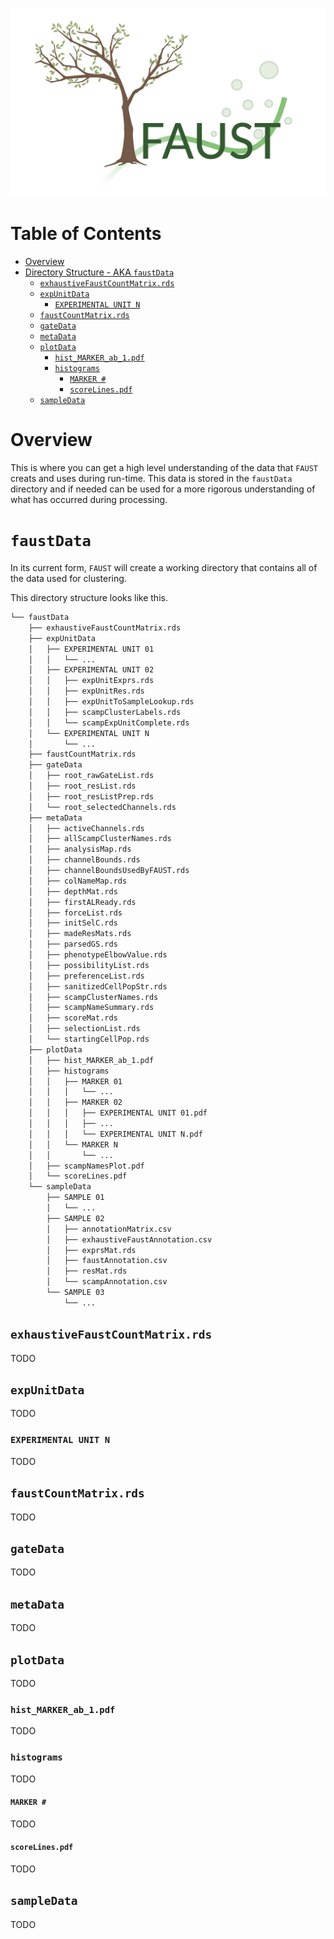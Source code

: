 ![faust_logo](images/logos/faust_logo.png)

# Table of Contents

<!-- START doctoc generated TOC please keep comment here to allow auto update -->
<!-- DON'T EDIT THIS SECTION, INSTEAD RE-RUN doctoc TO UPDATE -->

-   [Overview](#overview)
-   [Directory Structure - AKA `faustData`](#directory-structure---aka-faustdata)
    -   [`exhaustiveFaustCountMatrix.rds`](#exhaustivefaustcountmatrixrds)
    -   [`expUnitData`](#expunitdata)
        -   [`EXPERIMENTAL UNIT N`](#experimental-unit-n)
    -   [`faustCountMatrix.rds`](#faustcountmatrixrds)
    -   [`gateData`](#gatedata)
    -   [`metaData`](#metadata)
    -   [`plotData`](#plotdata)
        -   [`hist_MARKER_ab_1.pdf`](#hist_marker_ab_1pdf)
        -   [`histograms`](#histograms)
            -   [`MARKER #`](#marker-)
            -   [`scoreLines.pdf`](#scorelinespdf)
    -   [`sampleData`](#sampledata)

<!-- END doctoc generated TOC please keep comment here to allow auto update -->

# Overview

This is where you can get a high level understanding of the data that `FAUST` creats and uses during run-time. This data is stored in the `faustData` directory and if needed can be used for a more rigorous understanding of what has occurred during processing.

# `faustData`

In its current form, `FAUST` will create a working directory that contains all of the data used for clustering.

This directory structure looks like this.

```bash
└── faustData
    ├── exhaustiveFaustCountMatrix.rds
    ├── expUnitData
    │   ├── EXPERIMENTAL UNIT 01
    │   │   └── ...
    │   ├── EXPERIMENTAL UNIT 02
    │   │   ├── expUnitExprs.rds
    │   │   ├── expUnitRes.rds
    │   │   ├── expUnitToSampleLookup.rds
    │   │   ├── scampClusterLabels.rds
    │   │   └── scampExpUnitComplete.rds
    │   └── EXPERIMENTAL UNIT N
    │       └── ...
    ├── faustCountMatrix.rds
    ├── gateData
    │   ├── root_rawGateList.rds
    │   ├── root_resList.rds
    │   ├── root_resListPrep.rds
    │   └── root_selectedChannels.rds
    ├── metaData
    │   ├── activeChannels.rds
    │   ├── allScampClusterNames.rds
    │   ├── analysisMap.rds
    │   ├── channelBounds.rds
    │   ├── channelBoundsUsedByFAUST.rds
    │   ├── colNameMap.rds
    │   ├── depthMat.rds
    │   ├── firstALReady.rds
    │   ├── forceList.rds
    │   ├── initSelC.rds
    │   ├── madeResMats.rds
    │   ├── parsedGS.rds
    │   ├── phenotypeElbowValue.rds
    │   ├── possibilityList.rds
    │   ├── preferenceList.rds
    │   ├── sanitizedCellPopStr.rds
    │   ├── scampClusterNames.rds
    │   ├── scampNameSummary.rds
    │   ├── scoreMat.rds
    │   ├── selectionList.rds
    │   └── startingCellPop.rds
    ├── plotData
    │   ├── hist_MARKER_ab_1.pdf
    │   ├── histograms
    │   │   ├── MARKER 01
    │   │   │   └── ...
    │   │   ├── MARKER 02
    │   │   │   ├── EXPERIMENTAL UNIT 01.pdf
    │   │   │   ├── ...
    │   │   │   └── EXPERIMENTAL UNIT N.pdf
    │   │   └── MARKER N
    │   │       └── ...
    │   ├── scampNamesPlot.pdf
    │   └── scoreLines.pdf
    └── sampleData
        ├── SAMPLE 01
        │   └── ...
        ├── SAMPLE 02
        │   ├── annotationMatrix.csv
        │   ├── exhaustiveFaustAnnotation.csv
        │   ├── exprsMat.rds
        │   ├── faustAnnotation.csv
        │   ├── resMat.rds
        │   └── scampAnnotation.csv
        └── SAMPLE 03
            └── ...
```

## `exhaustiveFaustCountMatrix.rds`

TODO

## `expUnitData`

TODO

### `EXPERIMENTAL UNIT N`

TODO

## `faustCountMatrix.rds`

TODO

## `gateData`

TODO

## `metaData`

TODO

## `plotData`

TODO

### `hist_MARKER_ab_1.pdf`

TODO

### `histograms`

TODO

#### `MARKER #`

TODO

#### `scoreLines.pdf`

TODO

## `sampleData`

TODO
